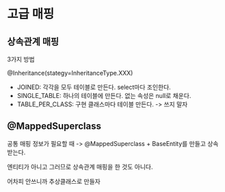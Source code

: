 # 고급 매핑



## 상속관계 매핑

3가지 방법

@Inheritance(stategy=InheritanceType.XXX)

- JOINED: 각각을 모두 테이블로 만든다. select마다 조인한다.
- SINGLE_TABLE: 하나의 테이블에 만든다. 없는 속성은 null로 채운다.
- TABLE_PER_CLASS: 구현 클래스마다 테이블 만든다. -> 쓰지 말자

## @MappedSuperclass

공통 매핑 정보가 필요할 때 -> @MappedSuperclass + BaseEntity를 만들고 상속받는다.

엔티티가 아니고 그러므로 상속관계 매핑을 한 것도 아니다.

어차피 안쓰니까 추상클래스로 만들자